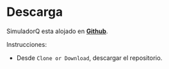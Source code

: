 # Descarga

SimuladorQ esta alojado en [**Github**](https://github.com/maxxxis182/trafico).

Instrucciones:
- Desde `Clone or Download`, descargar el repositorio.





<!--stackedit_data:
eyJoaXN0b3J5IjpbLTEzMDYxODI3MCwtODUwMzY2ODY4XX0=
-->